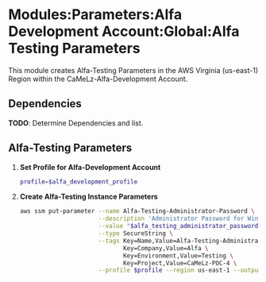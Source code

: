 # Modules:Parameters:Alfa Development Account:Global:Alfa Testing Parameters

This module creates Alfa-Testing Parameters in the AWS Virginia (us-east-1) Region within the
CaMeLz-Alfa-Development Account.

## Dependencies

**TODO**: Determine Dependencies and list.

## Alfa-Testing Parameters

1. **Set Profile for Alfa-Development Account**

    ```bash
    profile=$alfa_development_profile
    ```

1. **Create Alfa-Testing Instance Parameters**

    ```bash
    aws ssm put-parameter --name Alfa-Testing-Administrator-Password \
                          --description 'Administrator Password for Windows Instances' \
                          --value "$alfa_testing_administrator_password" \
                          --type SecureString \
                          --tags Key=Name,Value=Alfa-Testing-Administrator-Password \
                                 Key=Company,Value=Alfa \
                                 Key=Environment,Value=Testing \
                                 Key=Project,Value=CaMeLz-POC-4 \
                          --profile $profile --region us-east-1 --output text
    ```
